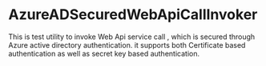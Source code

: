 # AzureADSecuredWebApiCallInvoker
This is test utility to invoke Web Api service call , which is secured through Azure active directory authentication. it supports both Certificate based authentication as well as secret key based authentication.
